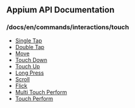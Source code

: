 ## Appium API Documentation

  ### /docs/en/commands/interactions/touch

<div class="api-index">

<ul>
    <li><a href='/docs/en/commands/interactions/touch/tap.md'>Single Tap</a></li>
    <li><a href='/docs/en/commands/interactions/touch/double-tap.md'>Double Tap</a></li>
    <li><a href='/docs/en/commands/interactions/touch/move.md'>Move</a></li>
    <li><a href='/docs/en/commands/interactions/touch/touch-down.md'>Touch Down</a></li>
    <li><a href='/docs/en/commands/interactions/touch/touch-up.md'>Touch Up</a></li>
    <li><a href='/docs/en/commands/interactions/touch/long-press.md'>Long Press</a></li>
    <li><a href='/docs/en/commands/interactions/touch/scroll.md'>Scroll</a></li>
    <li><a href='/docs/en/commands/interactions/touch/flick.md'>Flick</a></li>
    <li><a href='/docs/en/commands/interactions/touch/multi-touch-perform.md'>Multi Touch Perform</a></li>
    <li><a href='/docs/en/commands/interactions/touch/touch-perform.md'>Touch Perform</a></li>
</ul>
</div>
